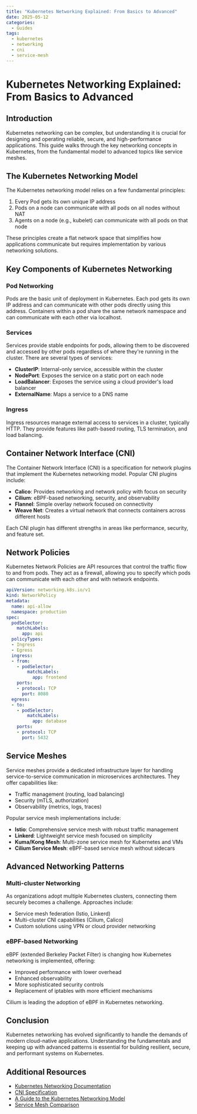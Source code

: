 ```yaml
---
title: "Kubernetes Networking Explained: From Basics to Advanced"
date: 2025-05-12
categories:
  - Guides
tags:
  - kubernetes
  - networking
  - cni
  - service-mesh
---
```


# Kubernetes Networking Explained: From Basics to Advanced

## Introduction

Kubernetes networking can be complex, but understanding it is crucial for designing and operating reliable, secure, and high-performance applications. This guide walks through the key networking concepts in Kubernetes, from the fundamental model to advanced topics like service meshes.

## The Kubernetes Networking Model

The Kubernetes networking model relies on a few fundamental principles:

1. Every Pod gets its own unique IP address
2. Pods on a node can communicate with all pods on all nodes without NAT
3. Agents on a node (e.g., kubelet) can communicate with all pods on that node

These principles create a flat network space that simplifies how applications communicate but requires implementation by various networking solutions.

## Key Components of Kubernetes Networking

### Pod Networking

Pods are the basic unit of deployment in Kubernetes. Each pod gets its own IP address and can communicate with other pods directly using this address. Containers within a pod share the same network namespace and can communicate with each other via localhost.

### Services

Services provide stable endpoints for pods, allowing them to be discovered and accessed by other pods regardless of where they're running in the cluster. There are several types of services:

- **ClusterIP**: Internal-only service, accessible within the cluster
- **NodePort**: Exposes the service on a static port on each node
- **LoadBalancer**: Exposes the service using a cloud provider's load balancer
- **ExternalName**: Maps a service to a DNS name

### Ingress

Ingress resources manage external access to services in a cluster, typically HTTP. They provide features like path-based routing, TLS termination, and load balancing.

## Container Network Interface (CNI)

The Container Network Interface (CNI) is a specification for network plugins that implement the Kubernetes networking model. Popular CNI plugins include:

- **Calico**: Provides networking and network policy with focus on security
- **Cilium**: eBPF-based networking, security, and observability
- **Flannel**: Simple overlay network focused on connectivity
- **Weave Net**: Creates a virtual network that connects containers across different hosts

Each CNI plugin has different strengths in areas like performance, security, and feature set.

## Network Policies

Kubernetes Network Policies are API resources that control the traffic flow to and from pods. They act as a firewall, allowing you to specify which pods can communicate with each other and with network endpoints.

```yaml
apiVersion: networking.k8s.io/v1
kind: NetworkPolicy
metadata:
  name: api-allow
  namespace: production
spec:
  podSelector:
    matchLabels:
      app: api
  policyTypes:
  - Ingress
  - Egress
  ingress:
  - from:
    - podSelector:
        matchLabels:
          app: frontend
    ports:
    - protocol: TCP
      port: 8080
  egress:
  - to:
    - podSelector:
        matchLabels:
          app: database
    ports:
    - protocol: TCP
      port: 5432
```

## Service Meshes

Service meshes provide a dedicated infrastructure layer for handling service-to-service communication in microservices architectures. They offer capabilities like:

- Traffic management (routing, load balancing)
- Security (mTLS, authorization)
- Observability (metrics, logs, traces)

Popular service mesh implementations include:

- **Istio**: Comprehensive service mesh with robust traffic management
- **Linkerd**: Lightweight service mesh focused on simplicity
- **Kuma/Kong Mesh**: Multi-zone service mesh for Kubernetes and VMs
- **Cilium Service Mesh**: eBPF-based service mesh without sidecars

## Advanced Networking Patterns

### Multi-cluster Networking

As organizations adopt multiple Kubernetes clusters, connecting them securely becomes a challenge. Approaches include:

- Service mesh federation (Istio, Linkerd)
- Multi-cluster CNI capabilities (Cilium, Calico)
- Custom solutions using VPN or cloud provider networking

### eBPF-based Networking

eBPF (extended Berkeley Packet Filter) is changing how Kubernetes networking is implemented, offering:

- Improved performance with lower overhead
- Enhanced observability
- More sophisticated security controls
- Replacement of iptables with more efficient mechanisms

Cilium is leading the adoption of eBPF in Kubernetes networking.

## Conclusion

Kubernetes networking has evolved significantly to handle the demands of modern cloud-native applications. Understanding the fundamentals and keeping up with advanced patterns is essential for building resilient, secure, and performant systems on Kubernetes.

## Additional Resources

* [Kubernetes Networking Documentation](https://kubernetes.io/docs/concepts/cluster-administration/networking/)
* [CNI Specification](https://github.com/containernetworking/cni)
* [A Guide to the Kubernetes Networking Model](https://sookocheff.com/post/kubernetes/understanding-kubernetes-networking-model/)
* [Service Mesh Comparison](https://servicemesh.es/)
